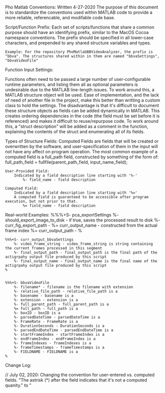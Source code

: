 Pho Matlab Conventions:
Written 4-27-2020
The purpose of this document is to standardize the conventions used within MATLAB code to provide a more reliable, referencable, and modifable code base.


Script/Function Prefix:
	Each set of scripts/functions that share a common purpose should have an identifying prefix, similar to the MacOS Cocoa namespace conventions.
	The prefix should be specified in all lower-case characters, and prepended to any shared structure variables and types.

	Example: For the repository PhoMatlabBBVideoAnalyzer, the prefix is "bbva". The structures shared within in them are named "bbvaSettings", "bbvaVideoFile"

Function Input Settings:

Functions often need to be passed a large number of user-configurable runtime parameters, and listing them all as optional parameters is undesirable due to the MATLAB line-length issues.
To work around this, a MATLAB structure object will be used. Ease of implementation, and the lack of need of another file in the project, make this better than writting a custom class to hold the settings.
The disadvantage is that it's difficult to document these structure objects as fields can be added dynamically in MATLAB. This creates ordering dependencies in the code (the field must be set before it is referenced) and makes it difficult to reuse/repurpose code.
To work around this, a "struct description" will be added as a comment in the function, explaining the contents of the struct and enumerating all of its fields.

Types of Structure Fields:
	Computed Fields are fields that will be created or overwritten by the software, and user-specification of them in the input will not have any affect on program operation.
	The most common example of a computed field is a full_path field, constructed by something of the form of: full_path_field = fullfile(parent_path_field, input_name_field);

	User-Provided Field:
		Indicated by a field description line starting with '%-'
			%- field_name - field description
	
	Computed Field:
		Indicated by a field description line starting with '%='
		A computed field is guaranteed to be accessible after program execution, but not prior to that.
			%= field_name - field description

	
Real-world Examples:
	%%%+S- pca_exportSettings
		%- should_export_image_to_disk - if true, saves the processed result to disk
		%- curr_fig_export_path -
		%= curr_output_name - constructed from the actual frame index
		%= curr_output_path - 
	%


	%%%+S- curr_output_bbvaSettings
		%- video_frame_string - video_frame_string is string containing the current frames processed in this segment
		%- final_output_path - final_output_path is the final path of the actigrpahy output file produced by this script
		%- final_output_name - final_output_name is the final name of the actigrpahy output file produced by this script
	%


	%%%+S- bbvaVideoFile
		%- filename* - filename is the filename with extension
		%- relative_file_path - relative_file_path is a 
		%- basename - basename is a 
		%- extension - extension is a 
		%- full_parent_path - full_parent_path is a 
		%= full_path - full_path is a 
		%- boxID - boxID is a 
		%- parsedDateTime - parsedDateTime is a 
		%- FrameRate - FrameRate is a 
		%- DurationSeconds - DurationSeconds is a 
		%- parsedEndDateTime - parsedEndDateTime is a 
		%- startFrameIndex - startFrameIndex is a 
		%- endFrameIndex - endFrameIndex is a 
		%- frameIndexes - frameIndexes is a 
		%- frameTimestamps - frameTimestamps is a 
		%- FIELDNAME - FIELDNAME is a 
	%


Change Log:

// July 02, 2020: Changing the convention for user-entered vs. computed fields. "The astrisk (*) after the field indicates that it's not a computed quanity." to "
